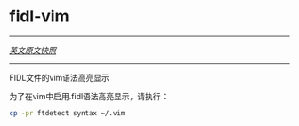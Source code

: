 # fidl-vim
---

[*英文原文快照*](https://github.com/fuchsia-mirror/garnet/blob/a01c3dcf48592790417b2f8bf4576675957399b7/public/lib/fidl/tools/vim/README.md)

---
<!-- Vim syntax highlighting for [fidl](https://fuchsia.googlesource.com/fidl/) files -->

FIDL文件的vim语法高亮显示

<!-- To enable .fidl syntax highlighting in vim: -->
为了在vim中启用.fidl语法高亮显示，请执行：

```sh
cp -pr ftdetect syntax ~/.vim
```
